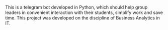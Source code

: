 This is a telegram bot developed in Python, which should help group leaders in convenient interaction with their students, simplify work and save time.
This project was developed on the discipline of Business Analytics in IT.

